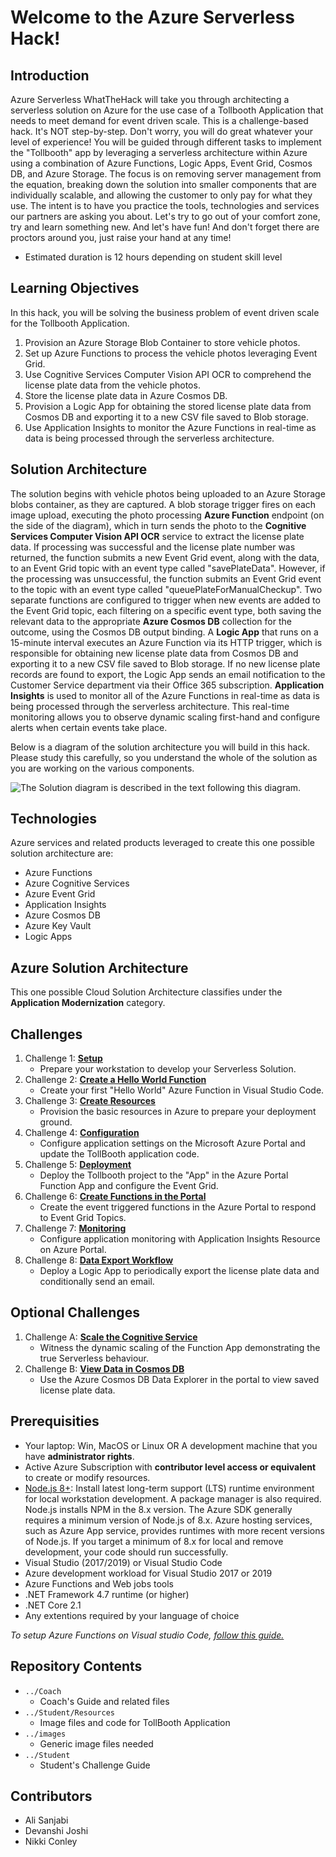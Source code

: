 # Welcome to the Azure Serverless Hack!

## Introduction

Azure Serverless WhatTheHack will take you through architecting a serverless solution on Azure for the use case of a Tollbooth Application that needs to meet demand for event driven scale. This is a challenge-based hack. It's NOT step-by-step. Don't worry, you will do great whatever your level of experience! You will be guided through different tasks to implement the "Tollbooth" app by leveraging a serverless architecture within Azure using a combination of Azure Functions, Logic Apps, Event Grid, Cosmos DB, and Azure Storage. The focus is on removing server management from the equation, breaking down the solution into smaller components that are individually scalable, and allowing the customer to only pay for what they use.  The intent is to have you practice the tools, technologies and services our partners are asking you about. Let's try to go out of your comfort zone, try and learn something new. And let's have fun!
And don't forget there are proctors around you, just raise your hand at any time!
- Estimated duration is 12 hours depending on student skill level

## Learning Objectives
In this hack, you will be solving the business problem of event driven scale for the Tollbooth Application.

1. Provision an Azure Storage Blob Container to store vehicle photos.
2. Set up Azure Functions to process the vehicle photos leveraging Event Grid.
3. Use Cognitive Services Computer Vision API OCR to comprehend the license plate data from the vehicle photos.
4. Store the license plate data in Azure Cosmos DB.
5. Provision a Logic App for obtaining the stored license plate data from Cosmos DB and exporting it to a new CSV file saved to Blob storage.
6. Use Application Insights to monitor the Azure Functions in real-time as data is being processed through the serverless architecture.

## Solution Architecture

The solution begins with vehicle photos being uploaded to an Azure Storage blobs container, as they are captured. A blob storage trigger fires on each image upload, executing the photo processing **Azure Function** endpoint (on the side of the diagram), which in turn sends the photo to the **Cognitive Services Computer Vision API OCR** service to extract the license plate data. If processing was successful and the license plate number was returned, the function submits a new Event Grid event, along with the data, to an Event Grid topic with an event type called &quot;savePlateData&quot;. However, if the processing was unsuccessful, the function submits an Event Grid event to the topic with an event type called &quot;queuePlateForManualCheckup&quot;. Two separate functions are configured to trigger when new events are added to the Event Grid topic, each filtering on a specific event type, both saving the relevant data to the appropriate **Azure Cosmos DB** collection for the outcome, using the Cosmos DB output binding. A **Logic App** that runs on a 15-minute interval executes an Azure Function via its HTTP trigger, which is responsible for obtaining new license plate data from Cosmos DB and exporting it to a new CSV file saved to Blob storage. If no new license plate records are found to export, the Logic App sends an email notification to the Customer Service department via their Office 365 subscription. **Application Insights** is used to monitor all of the Azure Functions in real-time as data is being processed through the serverless architecture. This real-time monitoring allows you to observe dynamic scaling first-hand and configure alerts when certain events take place.

Below is a diagram of the solution architecture you will build in this hack. Please study this carefully, so you understand the whole of the solution as you are working on the various components.

![The Solution diagram is described in the text following this diagram.](images/preferred-solution.png 'Solution diagram')


## Technologies

Azure services and related products leveraged to create this one possible solution architecture are:
*	Azure Functions
*	Azure Cognitive Services
*	Azure Event Grid
*	Application Insights
*	Azure Cosmos DB
*	Azure Key Vault
*	Logic Apps

## Azure Solution Architecture
This one possible Cloud Solution Architecture classifies under the **Application Modernization** category.

## Challenges
1.	Challenge 1: **[Setup](./Student/01-Setup.md)**
    - Prepare your workstation to develop your Serverless Solution.
1.	Challenge 2: **[Create a Hello World Function](./Student/02-FunctionIntro.md)**
    - Create your first "Hello World" Azure Function in Visual Studio Code.
1.  Challenge 3: **[Create Resources](./Student/03-CreateResources.md)**
    - Provision the basic resources in Azure to prepare your deployment ground.
1.  Challenge 4: **[Configuration](./Student/04-Configuration.md)**
    - Configure application settings on the Microsoft Azure Portal and update the TollBooth application code.
1.  Challenge 5: **[Deployment](./Student/05-Deployment.md)**
    - Deploy the Tollbooth project to the "App" in the Azure Portal Function App and configure the Event Grid.
1.  Challenge 6: **[Create Functions in the Portal](./Student/06-PortalFunctions.md)**
    - Create the event triggered functions in the Azure Portal to respond to Event Grid Topics.
1.  Challenge 7: **[Monitoring](./Student/07-Monitoring.md)**
    - Configure application monitoring with Application Insights Resource on Azure Portal.
1.  Challenge 8: **[Data Export Workflow](./Student/08-Workflow.md)**
    - Deploy a Logic App to periodically export the license plate data and conditionally send an email.

## Optional Challenges
1.	Challenge A: **[Scale the Cognitive Service](./Student/0A-ScaleCognitive.md)**
    - Witness the dynamic scaling of the Function App demonstrating the true Serverless behaviour.
1.  Challenge B: **[View Data in Cosmos DB](./Student/0B-Cosmos.md)**
    - Use the Azure Cosmos DB Data Explorer in the portal to view saved license plate data.
    
## Prerequisities

- Your laptop: Win, MacOS or Linux OR A development machine that you have **administrator rights**.
- Active Azure Subscription with **contributor level access or equivalent** to create or modify resources.
- [Node.js 8+](https://www.npmjs.com/): Install latest long-term support (LTS) runtime environment for local workstation development. A package manager is also required. Node.js installs NPM in the 8.x version. The Azure SDK generally requires a minimum version of Node.js of 8.x. Azure hosting services, such as Azure App service, provides runtimes with more recent versions of Node.js. If you target a minimum of 8.x for local and remove development, your code should run successfully.
- Visual Studio (2017/2019) or Visual Studio Code
- Azure development workload for Visual Studio 2017 or 2019
- Azure Functions and Web jobs tools
- .NET Framework 4.7 runtime (or higher)
- .NET Core 2.1
- Any extentions required by your language of choice

*To setup Azure Functions on Visual studio Code, [follow this guide.](https://docs.microsoft.com/en-us/azure/azure-functions/functions-develop-vs-code?tabs=csharp)*

## Repository Contents
- `../Coach`
  - Coach's Guide and related files
- `../Student/Resources`
  - Image files and code for TollBooth Application
- `../images`
  - Generic image files needed
- `../Student`
  - Student's Challenge Guide

## Contributors
- Ali Sanjabi
- Devanshi Joshi
- Nikki Conley
